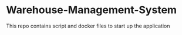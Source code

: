 # Warehouse-Management-System
This repo contains script and docker files to start up the application
